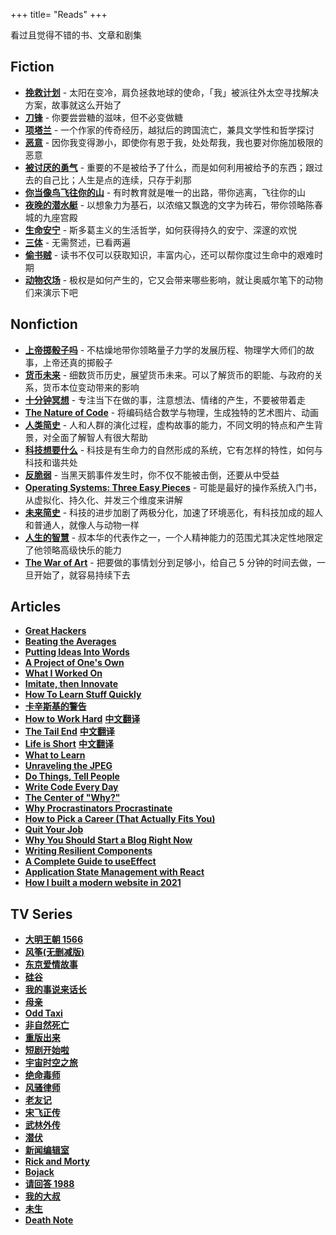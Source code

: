 +++
title= "Reads"
+++

看过且觉得不错的书、文章和剧集

## Fiction

- **[挽救计划](https://book.douban.com/subject/35494160/)** - 太阳在变冷，肩负拯救地球的使命，「我」被派往外太空寻找解决方案，故事就这么开始了
- **[刀锋](https://book.douban.com/subject/2035162/)** - 你要尝尝糖的滋味，但不必变做糖
- **[项塔兰](https://book.douban.com/subject/35093979/)** - 一个作家的传奇经历，越狱后的跨国流亡，兼具文学性和哲学探讨
- **[恶意](https://book.douban.com/subject/26877752/)** - 因你我变得渺小，即使你有恩于我，处处帮我，我也要对你施加极限的恶意
- **[被讨厌的勇气](https://book.douban.com/subject/26369699/)** - 重要的不是被给予了什么，而是如何利用被给予的东西；跟过去的自己比；人生是点的连续，只存于刹那
- **[你当像鸟飞往你的山](https://book.douban.com/subject/33440205/)** - 有时教育就是唯一的出路，带你逃离，飞往你的山
- **[夜晚的潜水艇](https://book.douban.com/subject/35005045/)** - 以想象力为基石，以浓缩又飘逸的文字为砖石，带你领略陈春城的九座宫殿
- **[生命安宁](https://book.douban.com/subject/24732489/)** - 斯多葛主义的生活哲学，如何获得持久的安宁、深邃的欢悦
- **[三体](https://book.douban.com/subject/2567698/)** - 无需赘述，已看两遍
- **[偷书贼](https://book.douban.com/subject/30225784/)** - 读书不仅可以获取知识，丰富内心，还可以帮你度过生命中的艰难时期
- **[动物农场](https://book.douban.com/subject/2035179/)** - 极权是如何产生的，它又会带来哪些影响，就让奥威尔笔下的动物们来演示下吧

## Nonfiction

- **[上帝掷骰子吗](https://book.douban.com/subject/33477229/)** - 不枯燥地带你领略量子力学的发展历程、物理学大师们的故事，上帝还真的掷骰子
- **[货币未来](https://book.douban.com/subject/35178904/)** - 细数货币历史，展望货币未来。可以了解货币的职能、与政府的关系，货币本位变动带来的影响
- **[十分钟冥想](https://book.douban.com/subject/34888157/)** - 专注当下在做的事，注意想法、情绪的产生，不要被带着走
- **[The Nature of Code](https://natureofcode.com/)** - 将编码结合数学与物理，生成独特的艺术图片、动画
- **[人类简史](https://book.douban.com/subject/25985021/)** - 人和人群的演化过程，虚构故事的能力，不同文明的特点和产生背景，对全面了解智人有很大帮助
- **[科技想要什么](https://book.douban.com/subject/6965746/)** - 科技是有生命力的自然形成的系统，它有怎样的特性，如何与科技和谐共处
- **[反脆弱](https://book.douban.com/subject/25782902/)** - 当黑天鹅事件发生时，你不仅不能被击倒，还要从中受益
- **[Operating Systems: Three Easy Pieces](https://pages.cs.wisc.edu/~remzi/OSTEP/)** - 可能是最好的操作系统入门书，从虚拟化、持久化、并发三个维度来讲解
- **[未来简史](https://book.douban.com/subject/26943161/)** - 科技的进步加剧了两极分化，加速了环境恶化，有科技加成的超人和普通人，就像人与动物一样
- **[人生的智慧](https://book.douban.com/subject/3261600/)** - 叔本华的代表作之一，一个人精神能力的范围尤其决定性地限定了他领略高级快乐的能力
- **[The War of Art](https://book.douban.com/subject/2253794/)** - 把要做的事情划分到足够小，给自己 5 分钟的时间去做，一旦开始了，就容易持续下去

## Articles

- **[Great Hackers](http://www.paulgraham.com/gh.html)**
- **[Beating the Averages](http://www.paulgraham.com/avg.html)**
- **[Putting Ideas Into Words](http://paulgraham.com/words.html)**
- **[A Project of One's Own](http://paulgraham.com/own.html)**
- **[What I Worked On](http://paulgraham.com/worked.html)**
- **[Imitate, then Innovate](https://perell.com/essay/imitate-then-innovate/)**
- **[How To Learn Stuff Quickly](https://www.joshwcomeau.com/blog/how-to-learn-stuff-quickly/)**
- **[卡辛斯基的警告](http://www.ruanyifeng.com/blog/2017/09/unabomber.html)**
- **[How to Work Hard](http://paulgraham.com/hwh.html)** **[中文翻译](https://github.com/limboy/telescope/discussions/4)**
- **[The Tail End](https://waitbutwhy.com/2015/12/the-tail-end.html)** **[中文翻译](https://2010-2021.limboy.me/2021/08/24/wbw-the-tail-end/)**
- **[Life is Short](http://www.paulgraham.com/vb.html)** **[中文翻译](https://github.com/limboy/telescope/discussions/8)**
- **[What to Learn](https://danluu.com/learn-what/)**
- **[Unraveling the JPEG](https://parametric.press/issue-01/unraveling-the-jpeg/)**
- **[Do Things, Tell People](http://carl.flax.ie/dothingstellpeople.html)**
- **[Write Code Every Day](https://johnresig.com/blog/write-code-every-day/)**
- **[The Center of "Why?"](http://www.vpri.org/pdf/m2004002_center.pdf)**
- **[Why Procrastinators Procrastinate](https://waitbutwhy.com/2013/10/why-procrastinators-procrastinate.html)**
- **[How to Pick a Career (That Actually Fits You)](https://waitbutwhy.com/2018/04/picking-career.html)**
- **[Quit Your Job](https://palladiummag.com/2022/01/06/quit-your-job/)**
- **[Why You Should Start a Blog Right Now](https://guzey.com/personal/why-have-a-blog/)**
- **[Writing Resilient Components](https://overreacted.io/writing-resilient-components/)**
- **[A Complete Guide to useEffect](https://overreacted.io/a-complete-guide-to-useeffect/)**
- **[Application State Management with React](https://kentcdodds.com/blog/application-state-management-with-react)**
- **[How I built a modern website in 2021](https://kentcdodds.com/blog/how-i-built-a-modern-website-in-2021)**

## TV Series

- **[大明王朝 1566](https://movie.douban.com/subject/2210001/)**
- **[风筝(无删减版)](https://movie.douban.com/subject/25752323/)**
- **[东京爱情故事](https://movie.douban.com/subject/1438760/)**
- **[硅谷](https://movie.douban.com/subject/20644938/)**
- **[我的事说来话长](https://movie.douban.com/subject/34670642/)**
- **[母亲](https://movie.douban.com/subject/4303624/)**
- **[Odd Taxi](https://movie.douban.com/subject/35332568/)**
- **[非自然死亡](https://movie.douban.com/subject/27140017/)**
- **[重版出来](https://movie.douban.com/subject/26602304/)**
- **[短剧开始啦](https://movie.douban.com/subject/35358556/)**
- **[宇宙时空之旅](https://movie.douban.com/subject/24698699/)**
- **[绝命毒师](https://movie.douban.com/subject/2373195/)**
- **[风骚律师](https://movie.douban.com/subject/25726259/)**
- **[老友记](https://movie.douban.com/subject/1393859/)**
- **[宋飞正传](https://movie.douban.com/subject/1418198/)**
- **[武林外传](https://movie.douban.com/subject/3882715)**
- **[潜伏](https://movie.douban.com/subject/3314870/)**
- **[新闻编辑室](https://movie.douban.com/subject/6142597/)**
- **[Rick and Morty](https://movie.douban.com/subject/11537954/)**
- **[Bojack](https://movie.douban.com/subject/25900177/)**
- **[请回答 1988](https://movie.douban.com/subject/26302614/)**
- **[我的大叔](https://movie.douban.com/subject/27602137/)**
- **[未生](https://movie.douban.com/subject/25870057/)**
- **[Death Note](https://www.imdb.com/title/tt0877057/)**
